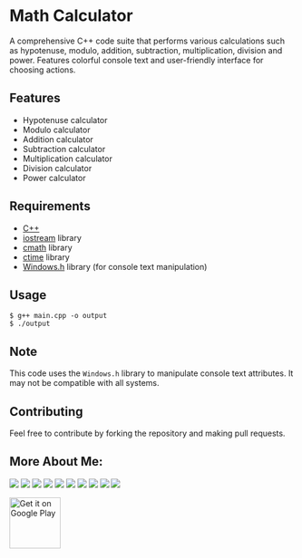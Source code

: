 # Math Calculator

A comprehensive C++ code suite that performs various calculations such as hypotenuse, modulo, addition, subtraction, multiplication, division and power. Features colorful console text and user-friendly interface for choosing actions.

## Features

- Hypotenuse calculator
- Modulo calculator
- Addition calculator
- Subtraction calculator
- Multiplication calculator
- Division calculator
- Power calculator

## Requirements
- [C++](https://en.wikipedia.org/wiki/C%2B%2B)
- [iostream](https://cplusplus.com/reference/iostream/) library
- [cmath](https://cplusplus.com/reference/cmath/) library
- [ctime](https://cplusplus.com/reference/ctime/) library
- [Windows.h](https://learn.microsoft.com/en-us/windows/win32/api/Winuser/) library (for console text manipulation)

## Usage

```
$ g++ main.cpp -o output
$ ./output
```

## Note

This code uses the `Windows.h` library to manipulate console text attributes. It may not be compatible with all systems.

## Contributing

Feel free to contribute by forking the repository and making pull requests.

## More About Me:
<a href="mailto:d4rk7355608@gmail.com"><img src="https://img.shields.io/badge/d4rk7355608@gmail.com-red?style=for-the-badge&logo=gmail&logoColor=white"/></a>
<a href="https://developers.google.com/profile/u/D4rK7355608"><img src="https://img.shields.io/badge/Android%20Developers-white?style=for-the-badge&logo=android"/></a>
<a href="https://forum.xda-developers.com/m/d4rk7355608.10095012/"><img src="https://img.shields.io/badge/XDA%20Developers-grey?style=for-the-badge&logo=xdadevelopers"/></a>
<a href="https://www.deviantart.com/d4rk7355608"><img src="https://img.shields.io/badge/DeviantArt-default?style=for-the-badge&logo=deviantart&logoColor=white"/></a>
<a href="https://gamejolt.com/@D4rK_S-A-D"><img src="https://img.shields.io/badge/GameJolt-grey?style=for-the-badge&logo=gamejolt&logoColor=white"/></a>
<a href="https://patreon.com/D4rK7355608"><img src="https://img.shields.io/endpoint.svg?url=https%3A%2F%2Fshieldsio-patreon.vercel.app%2Fapi%3Fusername%3DD4rK7355608%26type%3Dpatrons&style=for-the-badge"/></a>
<a href="https://www.paypal.me/d4rkmichaeltutorials"><img src="https://img.shields.io/badge/Paypal-white?style=for-the-badge&logo=paypal"/></a>
<a href="https://twitter.com/D4rK7355608/"><img src="https://img.shields.io/twitter/follow/D4rK7355608?color=blue&label=Twitter&logo=Twitter&style=for-the-badge"/></a>
<a href="https://www.youtube.com/c/D4rK7355608/"><img src="https://img.shields.io/youtube/channel/subscribers/UCLDi-rmSRry0pNL-oVvGJAw?color=darkred&label=D4rK&logo=youtube&logoColor=darkred&style=for-the-badge"/></a>
<a href="https://github.com/D4rK7355608/"><img src="https://img.shields.io/github/followers/D4rK7355608?color=white&logo=GitHub&style=for-the-badge"/></a>

[<img src="https://play.google.com/intl/en_us/badges/images/generic/en-play-badge.png"
alt="Get it on Google Play"
height="90">](https://play.google.com/store/apps/dev?id=5390214922640123642)
